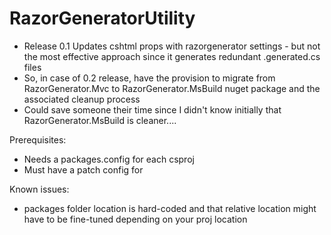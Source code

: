# RazorGeneratorUtility
- Release 0.1 Updates cshtml props with razorgenerator settings - but not the most effective approach since it generates redundant .generated.cs files
- So, in case of 0.2 release, have the provision to migrate from RazorGenerator.Mvc to RazorGenerator.MsBuild nuget package and the associated cleanup process
- Could save someone their time since I didn't know initially that RazorGenerator.MsBuild is cleaner....

Prerequisites:
- Needs a packages.config for each csproj
- Must have a patch config for <sites>

Known issues:
- packages folder location is hard-coded and that relative location might have to be fine-tuned depending on your proj location
